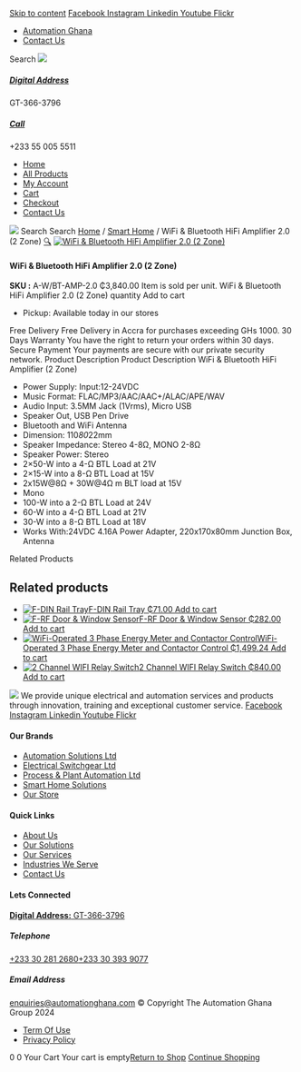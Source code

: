 [Skip to content](https://store.automationghana.com/product/wireless-streaming-multiroom-multizone-audio-system-2-zones/#content)
[ Facebook ](https://www.facebook.com/automationgh/) [ Instagram ](https://www.instagram.com/automationgh/) [ Linkedin ](https://www.linkedin.com/company/the-automation-ghana-limited/) [ Youtube ](https://www.youtube.com/channel/UCurrRDUSm5oIW39VXjn1u0w) [ Flickr ](https://www.flickr.com/photos/181794037@N07/)
  * [ Automation Ghana ](https://automationghana.com)
  * [ Contact Us ](https://store.automationghana.com/contact/)


Search
[ ![](https://store.automationghana.com/wp-content/uploads/2024/04/Website-TAGG-Logo-BLUE.png) ](https://store.automationghana.com/)
[ ](https://maps.app.goo.gl/m4xeaagWCNbLk4jM6)
#####  [ Digital Address ](https://maps.app.goo.gl/m4xeaagWCNbLk4jM6)
GT-366-3796 
[ ](tel:+233550055511)
#####  [ Call ](tel:+233550055511)
+233 55 005 5511 
  * [Home](https://store.automationghana.com/)
  * [All Products](https://store.automationghana.com/shop/)
  * [My Account](https://store.automationghana.com/my-account/)
  * [Cart](https://store.automationghana.com/cart/)
  * [Checkout](https://store.automationghana.com/checkout/)
  * [Contact Us](https://store.automationghana.com/contact/)


[![](https://store.automationghana.com/wp-content/uploads/2024/04/AutomationGhana_logo_white.png)](https://store.automationghana.com)
Search
Search
[Home](https://store.automationghana.com) / [Smart Home](https://store.automationghana.com/product-category/smart-home/) / WiFi & Bluetooth HiFi Amplifier 2.0 (2 Zone)
[🔍](https://store.automationghana.com/product/wireless-streaming-multiroom-multizone-audio-system-2-zones/)
[![WiFi & Bluetooth HiFi Amplifier 2.0 \(2 Zone\)](https://store.automationghana.com/wp-content/uploads/2021/03/Streaming-1.png)](https://store.automationghana.com/wp-content/uploads/2021/03/Streaming-1.png)
####  WiFi & Bluetooth HiFi Amplifier 2.0 (2 Zone) 
**SKU :** A-W/BT-AMP-2.0 
₵3,840.00
Item is sold per unit.
WiFi & Bluetooth HiFi Amplifier 2.0 (2 Zone) quantity
Add to cart
  * Pickup: Available today in our stores


Free Delivery 
Free Delivery in Accra for purchases exceeding GHs 1000. 
30 Days Warranty 
You have the right to return your orders within 30 days. 
Secure Payment 
Your payments are secure with our private security network. 
Product Description
Product Description
WiFi & Bluetooth HiFi Amplifier (2 Zone) 
  * Power Supply: Input:12-24VDC
  * Music Format: FLAC/MP3/AAC/AAC+/ALAC/APE/WAV
  * Audio Input: 3.5MM Jack (1Vrms), Micro USB
  * Speaker Out, USB Pen Drive
  * Bluetooth and WiFi Antenna
  * Dimension: 110*80*22mm
  * Speaker Impedance: Stereo 4-8Ω, MONO 2-8Ω
  * Speaker Power: Stereo
  * 2×50-W into a 4-Ω BTL Load at 21V
  * 2×15-W into a 8-Ω BTL Load at 15V
  * 2x15W@8Ω + 30W@4Ω m BLT load at 15V
  * Mono
  * 100-W into a 2-Ω BTL Load at 24V
  * 60-W into a 4-Ω BTL Load at 21V
  * 30-W into a 8-Ω BTL Load at 18V
  * Works With:24VDC 4.16A Power Adapter, 220x170x80mm Junction Box, Antenna


Related Products 
## Related products
  * [![F-DIN Rail Tray](https://store.automationghana.com/wp-content/uploads/2021/10/F-DIN-Rail-Tray.jpg)F-DIN Rail Tray ₵71.00 ](https://store.automationghana.com/product/f-din-rail-tray/)
[Add to cart](https://store.automationghana.com/product/wireless-streaming-multiroom-multizone-audio-system-2-zones/?add-to-cart=3597)
  * [![F-RF Door & Window Sensor](https://store.automationghana.com/wp-content/uploads/2021/10/F-RF-Door-Window-Sensor.jpg)F-RF Door & Window Sensor ₵282.00 ](https://store.automationghana.com/product/f-rf-door-window-sensor/)
[Add to cart](https://store.automationghana.com/product/wireless-streaming-multiroom-multizone-audio-system-2-zones/?add-to-cart=3586)
  * [![WiFi-Operated 3 Phase Energy Meter and Contactor Control](https://store.automationghana.com/wp-content/uploads/2021/03/shelly-3em-300x300.jpeg)WiFi-Operated 3 Phase Energy Meter and Contactor Control ₵1,499.24 ](https://store.automationghana.com/product/wifi-operated-3-phase-energy-meter-and-contactor-control/)
[Add to cart](https://store.automationghana.com/product/wireless-streaming-multiroom-multizone-audio-system-2-zones/?add-to-cart=3304)
  * [![2 Channel WIFI Relay Switch](https://store.automationghana.com/wp-content/uploads/2021/03/Double.png)2 Channel WIFI Relay Switch ₵840.00 ](https://store.automationghana.com/product/wi-fi-dual-relay-switch/)
[Add to cart](https://store.automationghana.com/product/wireless-streaming-multiroom-multizone-audio-system-2-zones/?add-to-cart=3295)


![](https://store.automationghana.com/wp-content/uploads/2024/04/AutomationGhana_logo_white.png)
We provide unique electrical and automation services and products through innovation, training and exceptional customer service.
[ Facebook ](https://www.facebook.com/automationgh/) [ Instagram ](https://www.instagram.com/automationgh/) [ Linkedin ](https://www.linkedin.com/company/the-automation-ghana-limited/) [ Youtube ](https://www.youtube.com/channel/UCurrRDUSm5oIW39VXjn1u0w) [ Flickr ](https://www.flickr.com/photos/181794037@N07/)
#### Our Brands
  * [ Automation Solutions Ltd ](https://store.automationghana.com/product/wireless-streaming-multiroom-multizone-audio-system-2-zones/)
  * [ Electrical Switchgear Ltd ](https://store.automationghana.com/product/wireless-streaming-multiroom-multizone-audio-system-2-zones/)
  * [ Process & Plant Automation Ltd ](https://store.automationghana.com/product/wireless-streaming-multiroom-multizone-audio-system-2-zones/)
  * [ Smart Home Solutions ](https://store.automationghana.com/product/wireless-streaming-multiroom-multizone-audio-system-2-zones/)
  * [ Our Store ](https://store.automationghana.com/product/wireless-streaming-multiroom-multizone-audio-system-2-zones/)


#### Quick Links
  * [ About Us ](https://store.automationghana.com/product/wireless-streaming-multiroom-multizone-audio-system-2-zones/)
  * [ Our Solutions ](https://store.automationghana.com/product/wireless-streaming-multiroom-multizone-audio-system-2-zones/)
  * [ Our Services ](https://store.automationghana.com/product/wireless-streaming-multiroom-multizone-audio-system-2-zones/)
  * [ Industries We Serve ](https://store.automationghana.com/product/wireless-streaming-multiroom-multizone-audio-system-2-zones/)
  * [ Contact Us ](https://store.automationghana.com/product/wireless-streaming-multiroom-multizone-audio-system-2-zones/)


#### Lets Connected
[**Digital Address:** GT-366-3796](https://maps.app.goo.gl/m4xeaagWCNbLk4jM6)
#####  Telephone 
[ +233 30 281 2680](tel:+233302812680)[+233 30 393 9077](https://store.automationghana.com/product/wireless-streaming-multiroom-multizone-audio-system-2-zones/+233303939077)
#####  Email Address 
enquiries@automationghana.com 
© Copyright The Automation Ghana Group 2024
  * [ Term Of Use ](https://store.automationghana.com/product/wireless-streaming-multiroom-multizone-audio-system-2-zones/)
  * [ Privacy Policy ](https://store.automationghana.com/product/wireless-streaming-multiroom-multizone-audio-system-2-zones/)


0
0
Your Cart
Your cart is empty[Return to Shop](https://store.automationghana.com/shop/)
[Continue Shopping](https://store.automationghana.com/product/wireless-streaming-multiroom-multizone-audio-system-2-zones/)
